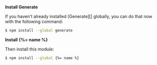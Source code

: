 **Install Generate**

If you haven't already installed [Generate][] globally, you can do that now with the following command:

```sh
$ npm install --global generate
```

**Install {%= name %}**

Then install this module:

```sh
$ npm install --global {%= name %}
```